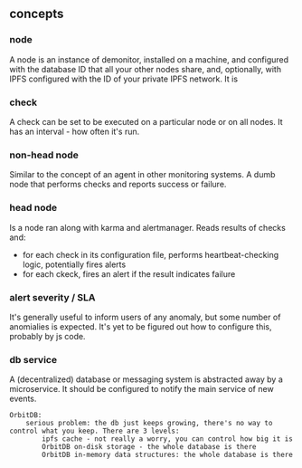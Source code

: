 ## concepts
### node
A node is an instance of demonitor, installed on a machine, and configured with the database ID that all your other nodes share, and, optionally, with IPFS configured with the ID of your private IPFS network. It is

### check
A check can be set to be executed on a particular node or on all nodes. It has an interval - how often it's run.

### non-head node
Similar to the concept of an agent in other monitoring systems. A dumb node that performs checks and reports success or failure.

### head node
Is a node ran along with karma and alertmanager. Reads results of checks and:
 * for each check in its configuration file, performs heartbeat-checking logic, potentially fires alerts 
 * for each ckeck, fires an alert if the result indicates failure

### alert severity / SLA
It's generally useful to inform users of any anomaly, but some number of anomialies is expected. It's yet to be figured out how to configure this, probably by js code.


### db service
A (decentralized) database or messaging system is abstracted away by a microservice. It should be configured to notify the main service of new events.





```
OrbitDB:
	serious problem: the db just keeps growing, there's no way to control what you keep. There are 3 levels:
		ipfs cache - not really a worry, you can control how big it is
		OrbitDB on-disk storage - the whole database is there
		OrbitDB in-memory data structures: the whole database is there
```
